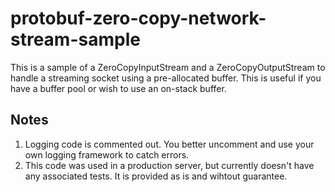 protobuf-zero-copy-network-stream-sample
========================================

This is a sample of a ZeroCopyInputStream and a ZeroCopyOutputStream to handle a streaming socket using a pre-allocated buffer. This is useful if you have a buffer pool or wish to use an on-stack buffer.

Notes
-----
1. Logging code is commented out. You better uncomment and use your own logging framework to catch errors.
2. This code was used in a production server, but currently doesn't have any associated tests. It is provided as is and wihtout guarantee.
